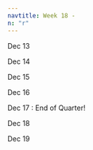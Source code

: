 ```yaml
---
navtitle: Week 18 -
n: "r" 
---
```


Dec 13

Dec 14

Dec 15

Dec 16

Dec 17
: End of Quarter!

Dec 18

Dec 19

